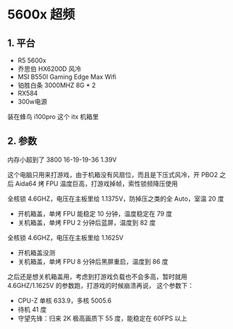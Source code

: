 # 5600x 超频

## 1. 平台
- R5 5600x
- 乔思伯 HX6200D 风冷
- MSI B550I Gaming Edge Max Wifi
- 铂胜白条 3000MHZ 8G * 2
- RX584
- 300w电源

装在蜂鸟 i100pro 这个 itx 机箱里

## 2. 参数
内存小超到了 3800 16-19-19-36 1.39V

这个电脑只用来打游戏，由于机箱没有风扇位，而且是下压式风冷，开 PBO2 之后 Aida64 烤 FPU 温度巨高，打游戏掉帧，索性锁频降压使用


全核锁 4.6GHZ，电压在主板里给 1.1375V，防掉压之类的全 Auto，室温 20 度
- 开机箱盖，单烤 FPU 能稳定 10 分钟，温度稳定在 79 度
- 关机箱盖，单烤 FPU 2 分钟后蓝屏，温度到 82 度

全核锁 4.6GHZ，电压在主板里给 1.1625V
- 开机箱盖没测
- 关机箱盖，单烤 FPU 8 分钟后黑屏重启，温度到 86 度

之后还是想关机箱盖用，考虑到打游戏负载也不会多高，暂时就用 4.6GHZ/1.1625V 的参数跑，打游戏的时候崩溃再说，
这个参数下：
- CPU-Z 单核 633.9，多核 5005.6
- 待机 41 度
- 守望先锋：归来 2K 极高画质下 55 度，能稳定在 60FPS 以上
